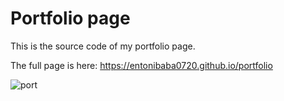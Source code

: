 # Portfolio page

This is the source code of my portfolio page.

The full page is here: https://entonibaba0720.github.io/portfolio

![port](https://user-images.githubusercontent.com/22793732/41024439-88554f74-696f-11e8-8c73-b3e10487bba2.png)
